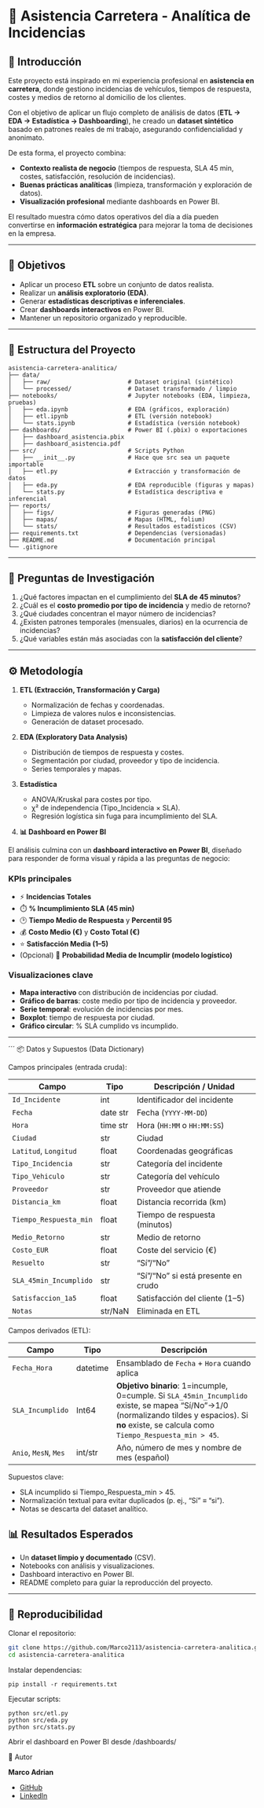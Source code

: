 # 🚗 Asistencia Carretera - Analítica de Incidencias  

## 📌 Introducción  

Este proyecto está inspirado en mi experiencia profesional en **asistencia en carretera**, donde gestiono incidencias de vehículos, tiempos de respuesta, costes y medios de retorno al domicilio de los clientes.  

Con el objetivo de aplicar un flujo completo de análisis de datos (**ETL → EDA → Estadística → Dashboarding**), he creado un **dataset sintético** basado en patrones reales de mi trabajo, asegurando confidencialidad y anonimato.  

De esta forma, el proyecto combina:  
- **Contexto realista de negocio** (tiempos de respuesta, SLA 45 min, costes, satisfacción, resolución de incidencias).  
- **Buenas prácticas analíticas** (limpieza, transformación y exploración de datos).  
- **Visualización profesional** mediante dashboards en Power BI.  

El resultado muestra cómo datos operativos del día a día pueden convertirse en **información estratégica** para mejorar la toma de decisiones en la empresa.  

---

## 🎯 Objetivos  

- Aplicar un proceso **ETL** sobre un conjunto de datos realista.  
- Realizar un **análisis exploratorio (EDA)**.  
- Generar **estadísticas descriptivas e inferenciales**.  
- Crear **dashboards interactivos** en Power BI.  
- Mantener un repositorio organizado y reproducible.  

---

## 📂 Estructura del Proyecto  
```
asistencia-carretera-analitica/
├── data/
│   ├── raw/                      # Dataset original (sintético)
│   └── processed/                # Dataset transformado / limpio
├── notebooks/                    # Jupyter notebooks (EDA, limpieza, pruebas)
│   ├── eda.ipynb                 # EDA (gráficos, exploración)
│   ├── etl.ipynb                 # ETL (versión notebook)
│   └── stats.ipynb               # Estadística (versión notebook)
├── dashboards/                   # Power BI (.pbix) o exportaciones
│   ├── dashboard_asistencia.pbix
│   ├── dashboard_asistencia.pdf                
├── src/                          # Scripts Python
│   ├── __init__.py               # Hace que src sea un paquete importable
│   ├── etl.py                    # Extracción y transformación de datos
│   ├── eda.py                    # EDA reproducible (figuras y mapas)
│   └── stats.py                  # Estadística descriptiva e inferencial
├── reports/
│   ├── figs/                     # Figuras generadas (PNG)
│   ├── mapas/                    # Mapas (HTML, folium)
│   └── stats/                    # Resultados estadísticos (CSV)
├── requirements.txt              # Dependencias (versionadas)
├── README.md                     # Documentación principal
└── .gitignore

```

---

## 🔎 Preguntas de Investigación  

1. ¿Qué factores impactan en el cumplimiento del **SLA de 45 minutos**?  
2. ¿Cuál es el **costo promedio por tipo de incidencia** y medio de retorno?  
3. ¿Qué ciudades concentran el mayor número de incidencias?  
4. ¿Existen patrones temporales (mensuales, diarios) en la ocurrencia de incidencias?  
5. ¿Qué variables están más asociadas con la **satisfacción del cliente**?  

---

## ⚙️ Metodología  

1. **ETL (Extracción, Transformación y Carga)**  
   - Normalización de fechas y coordenadas.  
   - Limpieza de valores nulos e inconsistencias.  
   - Generación de dataset procesado.  

2. **EDA (Exploratory Data Analysis)**  
   - Distribución de tiempos de respuesta y costes.  
   - Segmentación por ciudad, proveedor y tipo de incidencia.  
   - Series temporales y mapas.

3. **Estadística**  
   - ANOVA/Kruskal para costes por tipo.
   - χ² de independencia (Tipo_Incidencia × SLA).
   - Regresión logística sin fuga para incumplimiento del SLA. 

4. **📊 Dashboard en Power BI**  

El análisis culmina con un **dashboard interactivo en Power BI**, diseñado para responder de forma visual y rápida a las preguntas de negocio:  

### KPIs principales
- ⚡ **Incidencias Totales**  
- ⏱️ **% Incumplimiento SLA (45 min)**  
- 🕑 **Tiempo Medio de Respuesta** y **Percentil 95**  
- 💰 **Costo Medio (€)** y **Costo Total (€)**  
- ⭐ **Satisfacción Media (1–5)**  
- (Opcional) 🔮 **Probabilidad Media de Incumplir (modelo logístico)**  

### Visualizaciones clave
- **Mapa interactivo** con distribución de incidencias por ciudad.  
- **Gráfico de barras**: coste medio por tipo de incidencia y proveedor.  
- **Serie temporal**: evolución de incidencias por mes.  
- **Boxplot**: tiempo de respuesta por ciudad.  
- **Gráfico circular**: % SLA cumplido vs incumplido.  
 

---
´´´
📦 Datos y Supuestos (Data Dictionary)

Campos principales (entrada cruda):

| Campo                  | Tipo     | Descripción / Unidad                |
| ---------------------- | -------- | ----------------------------------- |
| `Id_Incidente`         | int      | Identificador del incidente         |
| `Fecha`                | date str | Fecha (`YYYY-MM-DD`)                |
| `Hora`                 | time str | Hora (`HH:MM` o `HH:MM:SS`)         |
| `Ciudad`               | str      | Ciudad                              |
| `Latitud`, `Longitud`  | float    | Coordenadas geográficas             |
| `Tipo_Incidencia`      | str      | Categoría del incidente             |
| `Tipo_Vehiculo`        | str      | Categoría del vehículo              |
| `Proveedor`            | str      | Proveedor que atiende               |
| `Distancia_km`         | float    | Distancia recorrida (km)            |
| `Tiempo_Respuesta_min` | float    | Tiempo de respuesta (minutos)       |
| `Medio_Retorno`        | str      | Medio de retorno                    |
| `Costo_EUR`            | float    | Coste del servicio (€)              |
| `Resuelto`             | str      | “Sí”/“No”                           |
| `SLA_45min_Incumplido` | str      | “Sí”/“No” si está presente en crudo |
| `Satisfaccion_1a5`     | float    | Satisfacción del cliente (1–5)      |
| `Notas`                | str/NaN  | Eliminada en ETL                    |

Campos derivados (ETL):

| Campo                 | Tipo     | Descripción                                                                                                                                                                                         |
| --------------------- | -------- | --------------------------------------------------------------------------------------------------------------------------------------------------------------------------------------------------- |
| `Fecha_Hora`          | datetime | Ensamblado de `Fecha` + `Hora` cuando aplica                                                                                                                                                        |
| `SLA_Incumplido`      | Int64    | **Objetivo binario**: 1=incumple, 0=cumple. Si `SLA_45min_Incumplido` existe, se mapea “Sí/No”→1/0 (normalizando tildes y espacios). Si **no** existe, se calcula como `Tiempo_Respuesta_min > 45`. |
| `Anio`, `MesN`, `Mes` | int/str  | Año, número de mes y nombre de mes (español)                                                                                                                                                        |


Supuestos clave:
- SLA incumplido si Tiempo_Respuesta_min > 45.
- Normalización textual para evitar duplicados (p. ej., “Sí” ≡ “si”).
- Notas se descarta del dataset analítico.


## 📊 Resultados Esperados  

- Un **dataset limpio y documentado** (CSV).  
- Notebooks con análisis y visualizaciones.  
- Dashboard interactivo en Power BI.  
- README completo para guiar la reproducción del proyecto.  


---

## 🚀 Reproducibilidad  

Clonar el repositorio:  

```bash
git clone https://github.com/Marco2113/asistencia-carretera-analitica.git
cd asistencia-carretera-analitica
```

Instalar dependencias:

````
pip install -r requirements.txt
````

Ejecutar scripts:
 
 ````
python src/etl.py
python src/eda.py
python src/stats.py
````

Abrir el dashboard en Power BI desde /dashboards/

👤 Autor  

**Marco Adrian**  

- [GitHub](https://github.com/Marco2113)  
- [LinkedIn](https://www.linkedin.com/in/marco-adrian-5b1bb4279/)  

